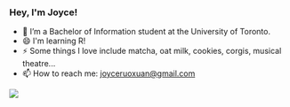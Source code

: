 ### Hey, I'm Joyce! 

- 🌱 I’m a Bachelor of Information student at the University of Toronto. 
- 😄 I'm learning R! 
- ⚡ Some things I love include matcha, oat milk, cookies, corgis, musical theatre... 
- 📫 How to reach me: joyceruoxuan@gmail.com

![](https://media.tenor.com/F4PgfnPAGdUAAAAM/cute-cat.gif)
